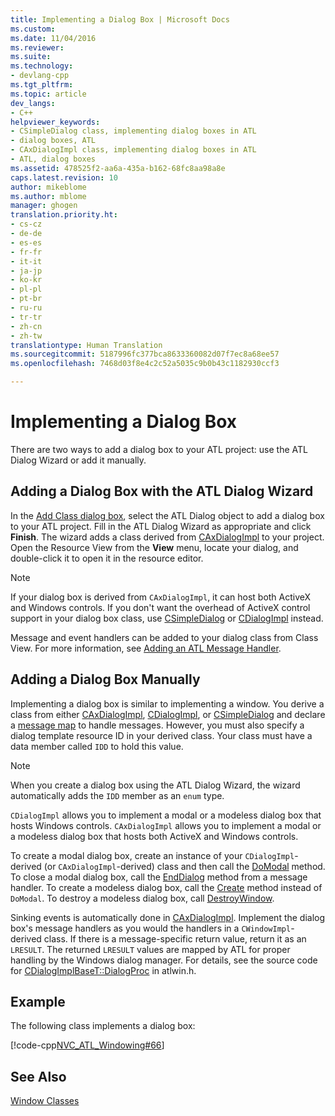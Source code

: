 ```yaml
---
title: Implementing a Dialog Box | Microsoft Docs
ms.custom: 
ms.date: 11/04/2016
ms.reviewer: 
ms.suite: 
ms.technology:
- devlang-cpp
ms.tgt_pltfrm: 
ms.topic: article
dev_langs:
- C++
helpviewer_keywords:
- CSimpleDialog class, implementing dialog boxes in ATL
- dialog boxes, ATL
- CAxDialogImpl class, implementing dialog boxes in ATL
- ATL, dialog boxes
ms.assetid: 478525f2-aa6a-435a-b162-68fc8aa98a8e
caps.latest.revision: 10
author: mikeblome
ms.author: mblome
manager: ghogen
translation.priority.ht:
- cs-cz
- de-de
- es-es
- fr-fr
- it-it
- ja-jp
- ko-kr
- pl-pl
- pt-br
- ru-ru
- tr-tr
- zh-cn
- zh-tw
translationtype: Human Translation
ms.sourcegitcommit: 5187996fc377bca8633360082d07f7ec8a68ee57
ms.openlocfilehash: 7468d03f8e4c2c52a5035c9b0b43c1182930ccf3

---
```

# Implementing a Dialog Box
There are two ways to add a dialog box to your ATL project: use the ATL Dialog Wizard or add it manually.  
  
## Adding a Dialog Box with the ATL Dialog Wizard  
 In the [Add Class dialog box](../ide/add-class-dialog-box.md), select the ATL Dialog object to add a dialog box to your ATL project. Fill in the ATL Dialog Wizard as appropriate and click **Finish**. The wizard adds a class derived from [CAxDialogImpl](../atl/reference/caxdialogimpl-class.md) to your project. Open the Resource View from the **View** menu, locate your dialog, and double-click it to open it in the resource editor.  
  
> [!NOTE]
>  If your dialog box is derived from `CAxDialogImpl`, it can host both ActiveX and Windows controls. If you don't want the overhead of ActiveX control support in your dialog box class, use [CSimpleDialog](../atl/reference/csimpledialog-class.md) or [CDialogImpl](../atl/reference/cdialogimpl-class.md) instead.  
  
 Message and event handlers can be added to your dialog class from Class View. For more information, see [Adding an ATL Message Handler](../atl/adding-an-atl-message-handler.md).  
  
## Adding a Dialog Box Manually  
 Implementing a dialog box is similar to implementing a window. You derive a class from either [CAxDialogImpl](../atl/reference/caxdialogimpl-class.md), [CDialogImpl](../atl/reference/cdialogimpl-class.md), or [CSimpleDialog](../atl/reference/csimpledialog-class.md) and declare a [message map](../atl/message-maps-atl.md) to handle messages. However, you must also specify a dialog template resource ID in your derived class. Your class must have a data member called `IDD` to hold this value.  
  
> [!NOTE]
>  When you create a dialog box using the ATL Dialog Wizard, the wizard automatically adds the `IDD` member as an `enum` type.  
  
 `CDialogImpl` allows you to implement a modal or a modeless dialog box that hosts Windows controls. `CAxDialogImpl` allows you to implement a modal or a modeless dialog box that hosts both ActiveX and Windows controls.  
  
 To create a modal dialog box, create an instance of your `CDialogImpl`-derived (or `CAxDialogImpl`-derived) class and then call the [DoModal](../atl/reference/cdialogimpl-class.md#cdialogimpl__domodal) method. To close a modal dialog box, call the [EndDialog](../atl/reference/cdialogimpl-class.md#cdialogimpl__enddialog) method from a message handler. To create a modeless dialog box, call the [Create](../atl/reference/cdialogimpl-class.md#cdialogimpl__create) method instead of `DoModal`. To destroy a modeless dialog box, call [DestroyWindow](../atl/reference/cdialogimpl-class.md#cdialogimpl__destroywindow).  
  
 Sinking events is automatically done in [CAxDialogImpl](../atl/reference/caxdialogimpl-class.md). Implement the dialog box's message handlers as you would the handlers in a `CWindowImpl`-derived class. If there is a message-specific return value, return it as an `LRESULT`. The returned `LRESULT` values are mapped by ATL for proper handling by the Windows dialog manager. For details, see the source code for [CDialogImplBaseT::DialogProc](../atl/reference/cdialogimpl-class.md#cdialogimpl__dialogproc) in atlwin.h.  
  
## Example  
 The following class implements a dialog box:  
  
 [!code-cpp[NVC_ATL_Windowing#66](../atl/codesnippet/cpp/implementing-a-dialog-box_1.h)]  
  
## See Also  
 [Window Classes](../atl/atl-window-classes.md)




<!--HONumber=Jan17_HO1-->


